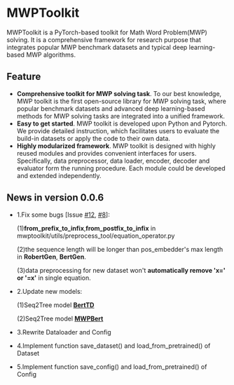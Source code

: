 # MWPToolkit
MWPToolkit is a PyTorch-based toolkit for Math Word Problem(MWP) solving. It is a comprehensive framework for research purpose that integrates popular MWP benchmark datasets and typical deep learning-based MWP algorithms. 

## Feature

* **Comprehensive toolkit for MWP solving task**. To our best knowledge, MWP toolkit is the first open-source library for MWP solving task, where popular benchmark datasets and advanced deep learning-based methods for MWP solving tasks are integrated into a unified framework. 
* **Easy to get started**. MWP toolkit is developed upon Python and Pytorch. We provide detailed instruction, which facilitates users to evaluate the build-in datasets or apply the code to their own data.
* **Highly modularized framework**. MWP toolkit is designed with highly reused modules and provides convenient interfaces for users. Specifically, data preprocessor, data loader, encoder, decoder and evaluator form the running procedure. Each module could be developed and extended independently.

## News in version 0.0.6

* 1.Fix some bugs [Issue [#12](https://github.com/LYH-YF/MWPToolkit/issues/12), [#8](https://github.com/LYH-YF/MWPToolkit/issues/8)]:

  (1)**from_prefix_to_infix**,**from_postfix_to_infix** in mwptoolkit/utils/preprocess_tool/equation_operator.py

  (2)the sequence length will be longer than pos_embedder's max length in **RobertGen**, **BertGen**.
  
  (3)data preprocessing for new dataset won't **automatically remove 'x=' or '=x'** in single equation.

* 2.Update new models:

  (1)Seq2Tree model [**BertTD**](https://arxiv.org/abs/2110.08464)

  (2)Seq2Tree model [**MWPBert**](https://arxiv.org/abs/2107.13435)
* 3.Rewrite Dataloader and Config

* 4.Implement function save_dataset() and load_from_pretrained() of Dataset

* 5.Implement function save_config() and load_from_pretrained() of Config
